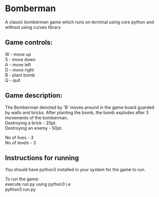 # Bomberman
A classic bomberman game which runs on terminal using core python and without using curses library

## Game controls:

W - move up <br/>
S - move down <br/>
A - move left <br/>
D - move right <br/>
B - plant bomb <br/>
Q - quit <br/>

## Game description:

The Bomberman denoted by 'B' moves around in the game board guarded by walls and
bricks. After planting the bomb, the bomb explodes after 3 movements of the bomberman. <br/>
Destroying a brick  - 20pt. <br/>
Destroying an enemy - 50pt. <br/>

No of lives - 3 <br/>
No of levels - 3


## Instructions for running

You should have python3 installed in your system for the game to run.<br/>

To run the game:<br/>
execute run.py using python3 i.e<br/>
python3 run.py